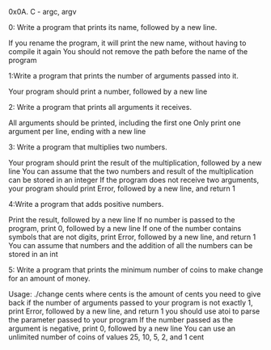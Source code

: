 0x0A. C - argc, argv

0: Write a program that prints its name, followed by a new line.

If you rename the program, it will print the new name, without having to compile it again
You should not remove the path before the name of the program

1:Write a program that prints the number of arguments passed into it.

Your program should print a number, followed by a new line

2: Write a program that prints all arguments it receives.

All arguments should be printed, including the first one
Only print one argument per line, ending with a new line

3: Write a program that multiplies two numbers.

Your program should print the result of the multiplication, followed by a new line
You can assume that the two numbers and result of the multiplication can be stored in an integer
If the program does not receive two arguments, your program should print Error, followed by a new line, and return 1

4:Write a program that adds positive numbers.

Print the result, followed by a new line
If no number is passed to the program, print 0, followed by a new line
If one of the number contains symbols that are not digits, print Error, followed by a new line, and return 1
You can assume that numbers and the addition of all the numbers can be stored in an int

5: Write a program that prints the minimum number of coins to make change for an amount of money.

Usage: ./change cents
where cents is the amount of cents you need to give back
if the number of arguments passed to your program is not exactly 1, print Error, followed by a new line, and return 1
you should use atoi to parse the parameter passed to your program
If the number passed as the argument is negative, print 0, followed by a new line
You can use an unlimited number of coins of values 25, 10, 5, 2, and 1 cent 


